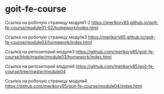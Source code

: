 # goit-fe-course
Ссылка на робочую страницу модуля1-2
https://merlkory85.github.io/goit-fe-course/module01-02/homework/index.html


Ссылка на робочую страницу модуля3
https://merlkory85.github.io/goit-fe-course/module03/homework/index.html

Ссылка на репозиторий модуля3
https://github.com/merlkory85/goit-fe-course/blob/master/module03/homework/index.html

Ссылка на репозиторий модуля4
https://github.com/merlkory85/goit-fe-course/tree/master/module04

Ссылка на робочую страницу модуля4
https://github.com/merlkory85/goit-fe-course/module04/index.html
